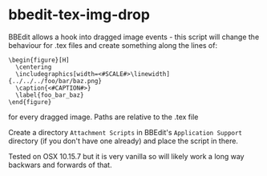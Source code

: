 # bbedit-tex-img-drop

BBEdit allows a hook into dragged image events - this script will change the behaviour for .tex files and create something along the lines of:

```
\begin{figure}[H]
  \centering
  \includegraphics[width=<#SCALE#>\linewidth]{../../../foo/bar/baz.png}
  \caption{<#CAPTION#>}
  \label{foo_bar_baz}
\end{figure}
```

for every dragged image.  Paths are relative to the .tex file

Create a directory `Attachment Scripts` in BBEdit's `Application Support` directory (if you don't have one already) and place the script in there.

Tested on OSX 10.15.7 but it is very vanilla so will likely work a long way backwars and forwards of that.
